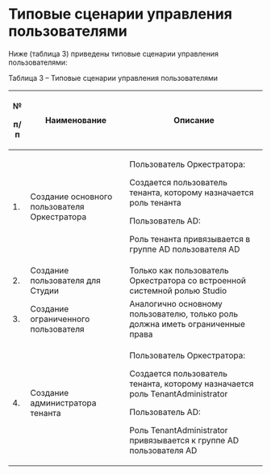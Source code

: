 # Типовые сценарии управления пользователями

Ниже (таблица 3) приведены типовые сценарии управления пользователями:

Таблица 3 – Типовые сценарии управления пользователями

| <p>№</p><p>п/п</p> | Наименование                                 | Описание                                                                                                                                                                                                              |
| ------------------ | -------------------------------------------- | --------------------------------------------------------------------------------------------------------------------------------------------------------------------------------------------------------------------- |
| 1.                 | Создание основного пользователя Оркестратора | <p>Пользователь Оркестратора:</p><p>Создается пользователь тенанта, которому назначается роль тенанта</p><p>Пользователь AD:</p><p>Роль тенанта привязывается в группе AD пользователя AD</p>                         |
| 2.                 | Создание пользователя для Студии             | Только как пользователь Оркестратора со встроенной системной ролью Studio                                                                                                                                             |
| 3.                 | Создание ограниченного пользователя          | Аналогично основному пользователю, только роль должна иметь ограниченные права                                                                                                                                        |
| 4.                 | Создание администратора тенанта              | <p>Пользователь Оркестратора:</p><p>Создается пользователь тенанта, которому назначается роль TenantAdministrator</p><p>Пользователь AD:</p><p>Роль TenantAdministrator привязывается к группе AD пользователя AD</p> |
